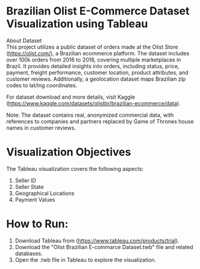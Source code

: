 # Brazilian Olist E-Commerce Dataset Visualization using Tableau

About Dataset <br/>
This project utilizes a public dataset of orders made at the Olist Store (https://olist.com/), a Brazilian ecommerce platform. The dataset includes over 100k orders from 2016 to 2018, covering multiple marketplaces in Brazil. It provides detailed insights into orders, including status, price, payment, freight performance, customer location, product attributes, and customer reviews. Additionally, a geolocation dataset maps Brazilian zip codes to lat/lng coordinates.

For dataset download and more details, visit Kaggle (https://www.kaggle.com/datasets/olistbr/brazilian-ecommerce/data).

Note: The dataset contains real, anonymized commercial data, with references to companies and partners replaced by Game of Thrones house names in customer reviews.

# Visualization Objectives

The Tableau visualization covers the following aspects:

  1. Seller ID
  2. Seller State
  3. Geographical Locations
  4. Payment Values

# How to Run:
  1. Download Tableau from (https://www.tableau.com/products/trial).
  2. Download the "Olist Brazilian E-commarce Dataset.twb" file and related databases.
  3. Open the .twb file in Tableau to explore the visualization.
